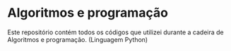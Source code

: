 # Algoritmos e programação

Este repositório contém todos os códigos que utilizei durante a cadeira de Algoritmos e programação. (Linguagem Python)